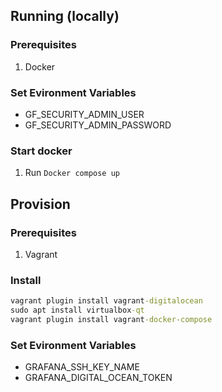 ## Running (locally)

### Prerequisites

1. Docker

### Set Evironment Variables

* GF_SECURITY_ADMIN_USER
* GF_SECURITY_ADMIN_PASSWORD

### Start docker

1. Run ```Docker compose up```

## Provision

### Prerequisites

1. Vagrant

### Install

```cmd
vagrant plugin install vagrant-digitalocean
sudo apt install virtualbox-qt
vagrant plugin install vagrant-docker-compose
```

### Set Evironment Variables

* GRAFANA_SSH_KEY_NAME
* GRAFANA_DIGITAL_OCEAN_TOKEN
